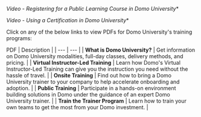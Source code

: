 

*Video - Registering for a Public Learning Course in Domo University**

*Video - Using a Certification in Domo University**


 Click on any of the below links to view PDFs for Domo University's training programs:


 PDF
  |
 Description
  |
| --- | --- |
|
**What is Domo University?**
 |
 Get information on Domo University modalities, full-day classes, delivery methods, and pricing.
  |
|
**Virtual Instructor-Led Training**
 |
 Learn how Domo's Virtual Instructor-Led Training can give you the instruction you need without the hassle of travel.
  |
|
**Onsite Training**
 |
 Find out how to bring a Domo University trainer to your company to help accelerate onboarding and adoption.
  |
|
**Public Training**
 |
 Participate in a hands-on environment building solutions in Domo under the guidance of an expert Domo University trainer.
  |
|
**Train the Trainer Program**
 |
 Learn how to train your own teams to get the most from your Domo investment.
  |


